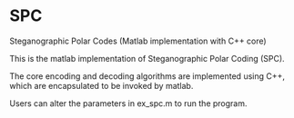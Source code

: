 # SPC
Steganographic Polar Codes (Matlab implementation with C++ core)

This is the matlab implementation of Steganographic Polar Coding (SPC).

The core encoding and decoding algorithms are implemented using C++, which are encapsulated to be invoked by matlab.

Users can alter the parameters in ex_spc.m to run the program.
